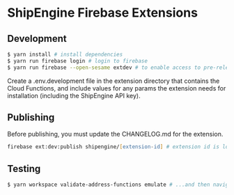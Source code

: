 # ShipEngine Firebase Extensions

## Development

```zsh
$ yarn install # install dependencies
$ yarn run firebase login # login to firebase
$ yarn run firebase --open-sesame extdev # to enable access to pre-release extension commands
```

Create a .env.development file in the extension directory that contains the Cloud Functions, and include values for any params the extension needs for installation (including the ShipEngine API key).

## Publishing

Before publishing, you must update the CHANGELOG.md for the extension.

```zsh
firebase ext:dev:publish shipengine/[extension-id] # extension id is located in each extension.yaml
```

## Testing

```zsh
$ yarn workspace validate-address-functions emulate # ...and then navigate to localhost:4000 to access the emulator dashboard
```
